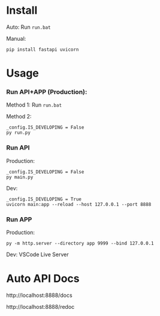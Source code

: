 # Install
Auto: Run `run.bat`

Manual:
```
pip install fastapi uvicorn
```

# Usage

### Run API+APP (Production):
Method 1: Run `run.bat`

Method 2:
```
_config.IS_DEVELOPING = False
py run.py
```
### Run API
Production:
```
_config.IS_DEVELOPING = False
py main.py
```
Dev:
```
_config.IS_DEVELOPING = True
uvicorn main:app --reload --host 127.0.0.1 --port 8888
```

### Run APP
Production:
```
py -m http.server --directory app 9999 --bind 127.0.0.1
```
Dev: VSCode Live Server

# Auto API Docs
http://localhost:8888/docs

http://localhost:8888/redoc
